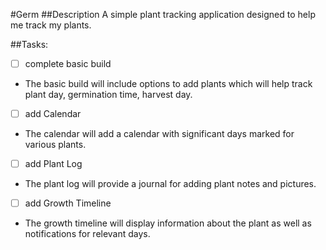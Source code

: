 #Germ
##Description
A simple plant tracking application designed to help me track my plants.

##Tasks:
- [ ] complete basic build
 - The basic build will include options to add plants which will help track plant day, germination time, harvest day.
- [ ] add Calendar
 - The calendar will add a calendar with significant days marked for various plants.
- [ ] add Plant Log
 - The plant log will provide a journal for adding plant notes and pictures.
- [ ] add Growth Timeline
 - The growth timeline will display information about the plant as well as notifications for relevant days.
